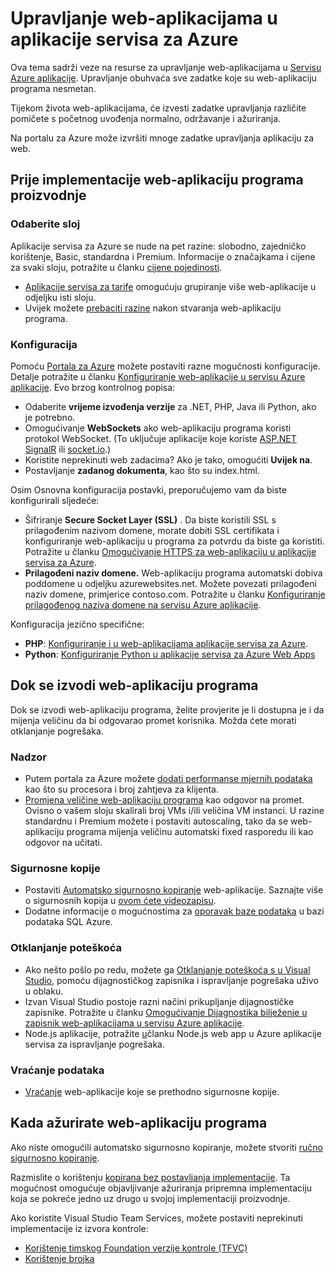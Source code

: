 <properties 
    pageTitle="Upravljanje web-aplikacijama u aplikacije servisa za Azure" 
    description="Veze na resurse za upravljanje web-aplikacijama u servisu Azure aplikacije." 
    services="app-service\web" 
    documentationCenter="" 
    authors="erikre" 
    manager="wpickett" 
    editor=""/>

<tags 
    ms.service="app-service-web" 
    ms.workload="web" 
    ms.tgt_pltfrm="na" 
    ms.devlang="na" 
    ms.topic="article" 
    ms.date="08/24/2016" 
    ms.author="rachelap"/>

# <a name="manage-a-web-app-in-azure-app-service"></a>Upravljanje web-aplikacijama u aplikacije servisa za Azure

Ova tema sadrži veze na resurse za upravljanje web-aplikacijama u [Servisu Azure aplikacije](http://go.microsoft.com/fwlink/?LinkId=529714). Upravljanje obuhvaća sve zadatke koje su web-aplikaciju programa nesmetan. 

Tijekom života web-aplikacijama, će izvesti zadatke upravljanja različite pomičete s početnog uvođenja normalno, održavanje i ažuriranja.

Na portalu za Azure može izvršiti mnoge zadatke upravljanja aplikaciju za web.

## <a name="before-you-deploy-your-web-app-to-production"></a>Prije implementacije web-aplikaciju programa proizvodnje

### <a name="choose-a-tier"></a>Odaberite sloj

Aplikacije servisa za Azure se nude na pet razine: slobodno, zajedničko korištenje, Basic, standardna i Premium. Informacije o značajkama i cijene za svaki sloju, potražite u članku [cijene pojedinosti](/pricing/details/app-service/). 

- [Aplikacije servisa za tarife](../app-service/azure-web-sites-web-hosting-plans-in-depth-overview.md) omogućuju grupiranje više web-aplikacije u odjeljku isti sloju.
- Uvijek možete [prebaciti razine](web-sites-scale.md) nakon stvaranja web-aplikaciju programa.

### <a name="configuration"></a>Konfiguracija

Pomoću [Portala za Azure](https://portal.azure.com/) možete postaviti razne mogućnosti konfiguracije. Detalje potražite u članku [Konfiguriranje web-aplikacije u servisu Azure aplikacije](web-sites-configure.md). Evo brzog kontrolnog popisa:

- Odaberite **vrijeme izvođenja verzije** za .NET, PHP, Java ili Python, ako je potrebno.
- Omogućivanje **WebSockets** ako web-aplikaciju programa koristi protokol WebSocket. (To uključuje aplikacije koje koriste [ASP.NET SignalR](http://www.asp.net/signalr) ili [socket.io](web-sites-nodejs-chat-app-socketio.md).)
- Koristite neprekinuti web zadacima? Ako je tako, omogućiti **Uvijek na**.
- Postavljanje **zadanog dokumenta**, kao što su index.html.

Osim Osnovna konfiguracija postavki, preporučujemo vam da biste konfigurirali sljedeće:

- Šifriranje **Secure Socket Layer (SSL)** . Da biste koristili SSL s prilagođenim nazivom domene, morate dobiti SSL certifikata i konfiguriranje web-aplikaciju u programa za potvrdu da biste ga koristiti. Potražite u članku [Omogućivanje HTTPS za web-aplikaciju u aplikacije servisa za Azure](web-sites-configure-ssl-certificate.md).
- **Prilagođeni naziv domene.** Web-aplikaciju programa automatski dobiva poddomene u odjeljku azurewebsites.net. Možete povezati prilagođeni naziv domene, primjerice contoso.com. Potražite u članku [Konfiguriranje prilagođenog naziva domene na servisu Azure aplikacije](web-sites-custom-domain-name.md).

Konfiguracija jezično specifične:

- **PHP**: [Konfiguriranje i u web-aplikacijama aplikacije servisa za Azure](web-sites-php-configure.md).
- **Python**: [Konfiguriranje Python u aplikacije servisa za Azure Web Apps](web-sites-python-configure.md)


## <a name="while-your-web-app-is-running"></a>Dok se izvodi web-aplikaciju programa

Dok se izvodi web-aplikaciju programa, želite provjerite je li dostupna je i da mijenja veličinu da bi odgovarao promet korisnika. Možda ćete morati otklanjanje pogrešaka.

### <a name="monitoring"></a>Nadzor

- Putem portala za Azure možete [dodati performanse mjernih podataka](web-sites-monitor.md) kao što su procesora i broj zahtjeva za klijenta.
- [Promjena veličine web-aplikaciju programa](web-sites-scale.md) kao odgovor na promet. Ovisno o vašem sloju skalirali broj VMs i/ili veličina VM instanci. U razine standardnu i Premium možete i postaviti autoscaling, tako da se web-aplikaciju programa mijenja veličinu automatski fixed rasporedu ili kao odgovor na učitati.  
 
### <a name="backups"></a>Sigurnosne kopije

- Postaviti [Automatsko sigurnosno kopiranje](web-sites-backup.md) web-aplikacije. Saznajte više o sigurnosnih kopija u [ovom ćete videozapisu](https://azure.microsoft.com/documentation/videos/azure-websites-automatic-and-easy-backup/).
- Dodatne informacije o mogućnostima za [oporavak baze podataka](../sql-database/sql-database-business-continuity.md) u bazi podataka SQL Azure.

### <a name="troubleshooting"></a>Otklanjanje poteškoća

- Ako nešto pošlo po redu, možete ga [Otklanjanje poteškoća s u Visual Studio](web-sites-dotnet-troubleshoot-visual-studio.md#remotedebug), pomoću dijagnostičkog zapisnika i ispravljanje pogrešaka uživo u oblaku. 
- Izvan Visual Studio postoje razni načini prikupljanje dijagnostičke zapisnike. Potražite u članku [Omogućivanje Dijagnostika bilježenje u zapisnik web-aplikacijama u servisu Azure aplikacije](web-sites-enable-diagnostic-log.md).
- Node.js aplikacije, potražite [u](web-sites-nodejs-debug.md)članku Node.js web app u Azure aplikacije servisa za ispravljanje pogrešaka.

### <a name="restoring-data"></a>Vraćanje podataka

- [Vraćanje](web-sites-restore.md) web-aplikacije koje se prethodno sigurnosne kopije.


## <a name="when-you-update-your-web-app"></a>Kada ažurirate web-aplikaciju programa

Ako niste omogućili automatsko sigurnosno kopiranje, možete stvoriti [ručno sigurnosno kopiranje](web-sites-backup.md).

Razmislite o korištenju [kopirana bez postavljanja implementacije](web-sites-staged-publishing.md). Ta mogućnost omogućuje objavljivanje ažuriranja pripremna implementaciju koja se pokreće jedno uz drugo u svojoj implementaciji proizvodnje. 

Ako koristite Visual Studio Team Services, možete postaviti neprekinuti implementacije iz izvora kontrole:

- [Korištenje timskog Foundation verzije kontrole (TFVC)](../cloud-services/cloud-services-continuous-delivery-use-vso.md) 
- [Korištenje brojka](../cloud-services/cloud-services-continuous-delivery-use-vso-git.md)
 
<!-- Anchors. -->

[Before you deploy your site to production]: #before-you-deploy-your-site-to-production
[While your website is running]: #while-your-website-is-running
[When you update your website]: #when-you-update-your-website

  
